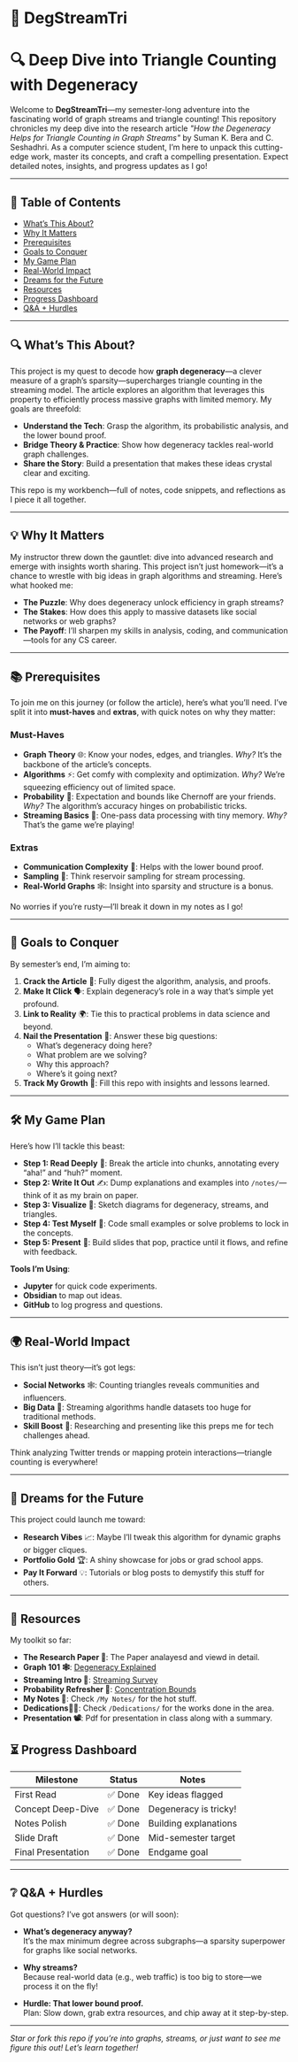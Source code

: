 # 🌟 **DegStreamTri**
# 🔍 Deep Dive into Triangle Counting with Degeneracy

Welcome to **DegStreamTri**—my semester-long adventure into the fascinating world of graph streams and triangle counting! This repository chronicles my deep dive into the research article *"How the Degeneracy Helps for Triangle Counting in Graph Streams"* by Suman K. Bera and C. Seshadhri. As a computer science student, I’m here to unpack this cutting-edge work, master its concepts, and craft a compelling presentation. Expect detailed notes, insights, and progress updates as I go!

---

## 📑 **Table of Contents**

- [What’s This About?](#whats-this-about)
- [Why It Matters](#why-it-matters)
- [Prerequisites](#prerequisites)
- [Goals to Conquer](#goals-to-conquer)
- [My Game Plan](#my-game-plan)
- [Real-World Impact](#real-world-impact)
- [Dreams for the Future](#dreams-for-the-future)
- [Resources](#resources)
- [Progress Dashboard](#progress-dashboard)
- [Q&A + Hurdles](#qa--hurdles)

---

## 🔍 **What’s This About?**

This project is my quest to decode how **graph degeneracy**—a clever measure of a graph’s sparsity—supercharges triangle counting in the streaming model. The article explores an algorithm that leverages this property to efficiently process massive graphs with limited memory. My goals are threefold:

- **Understand the Tech**: Grasp the algorithm, its probabilistic analysis, and the lower bound proof.
- **Bridge Theory & Practice**: Show how degeneracy tackles real-world graph challenges.
- **Share the Story**: Build a presentation that makes these ideas crystal clear and exciting.

This repo is my workbench—full of notes, code snippets, and reflections as I piece it all together.

---

## 💡 **Why It Matters**

My instructor threw down the gauntlet: dive into advanced research and emerge with insights worth sharing. This project isn’t just homework—it’s a chance to wrestle with big ideas in graph algorithms and streaming. Here’s what hooked me:

- **The Puzzle**: Why does degeneracy unlock efficiency in graph streams?
- **The Stakes**: How does this apply to massive datasets like social networks or web graphs?
- **The Payoff**: I’ll sharpen my skills in analysis, coding, and communication—tools for any CS career.

---

## 📚 **Prerequisites**

To join me on this journey (or follow the article), here’s what you’ll need. I’ve split it into **must-haves** and **extras**, with quick notes on why they matter:

### **Must-Haves**
- **Graph Theory** 🌐: Know your nodes, edges, and triangles. *Why?* It’s the backbone of the article’s concepts.
- **Algorithms** ⚡: Get comfy with complexity and optimization. *Why?* We’re squeezing efficiency out of limited space.
- **Probability** 🎲: Expectation and bounds like Chernoff are your friends. *Why?* The algorithm’s accuracy hinges on probabilistic tricks.
- **Streaming Basics** 🌊: One-pass data processing with tiny memory. *Why?* That’s the game we’re playing!

### **Extras**
- **Communication Complexity** 📡: Helps with the lower bound proof.
- **Sampling** 🎯: Think reservoir sampling for stream processing.
- **Real-World Graphs** 🕸️: Insight into sparsity and structure is a bonus.

No worries if you’re rusty—I’ll break it down in my notes as I go!

---

## 🎯 **Goals to Conquer**

By semester’s end, I’m aiming to:

1. **Crack the Article** 📜: Fully digest the algorithm, analysis, and proofs.
2. **Make It Click** 🗣️: Explain degeneracy’s role in a way that’s simple yet profound.
3. **Link to Reality** 🌍: Tie this to practical problems in data science and beyond.
4. **Nail the Presentation** 🎤: Answer these big questions:
   - What’s degeneracy doing here?
   - What problem are we solving?
   - Why this approach?
   - Where’s it going next?
5. **Track My Growth** 📝: Fill this repo with insights and lessons learned.

---

## 🛠 **My Game Plan**

Here’s how I’ll tackle this beast:

- **Step 1: Read Deeply** 📖: Break the article into chunks, annotating every “aha!” and “huh?” moment.
- **Step 2: Write It Out** ✍️: Dump explanations and examples into `/notes/`—think of it as my brain on paper.
- **Step 3: Visualize** 🧠: Sketch diagrams for degeneracy, streams, and triangles.
- **Step 4: Test Myself** 🧩: Code small examples or solve problems to lock in the concepts.
- **Step 5: Present** 🎨: Build slides that pop, practice until it flows, and refine with feedback.

**Tools I’m Using**:
- **Jupyter** for quick code experiments.
- **Obsidian** to map out ideas.
- **GitHub** to log progress and questions.

---

## 🌍 **Real-World Impact**

This isn’t just theory—it’s got legs:

- **Social Networks** 🕸️: Counting triangles reveals communities and influencers.
- **Big Data** 💾: Streaming algorithms handle datasets too huge for traditional methods.
- **Skill Boost** 🔧: Researching and presenting like this preps me for tech challenges ahead.

Think analyzing Twitter trends or mapping protein interactions—triangle counting is everywhere!

---

## 🚀 **Dreams for the Future**

This project could launch me toward:

- **Research Vibes** 📈: Maybe I’ll tweak this algorithm for dynamic graphs or bigger cliques.
- **Portfolio Gold** 🏆: A shiny showcase for jobs or grad school apps.
- **Pay It Forward** 💡: Tutorials or blog posts to demystify this stuff for others.

---

## 📎 **Resources**

My toolkit so far:

- **The Research Paper 📄**: The Paper analayesd and viewd in detail.
- **Graph 101 🕸️**: [Degeneracy Explained](https://en.wikipedia.org/wiki/Degeneracy_(graph_theory))
- **Streaming Intro 🌊**: [Streaming Survey](https://arxiv.org/abs/1807.04262)
- **Probability Refresher 🎲**: [Concentration Bounds](https://en.wikipedia.org/wiki/Concentration_inequality)
- **My Notes 📝**: Check `/My Notes/` for the hot stuff.
- **Dedications🙇‍♂️**: Check `/Dedications/` for the works done in the area.
- **Presentation 📽️**: Pdf for presentation in class along with a summary. 


## ⏳ **Progress Dashboard**

| Milestone            | Status       | Notes                       |
|----------------------|--------------|-----------------------------|
| First Read           | ✅ Done      | Key ideas flagged           |
| Concept Deep-Dive    | ✅ Done   | Degeneracy is tricky!       |
| Notes Polish         | ✅ Done   | Building explanations       |
| Slide Draft          | ✅ Done   | Mid-semester target         |
| Final Presentation   | ✅ Done     | Endgame goal                |

---

## ❔ **Q&A + Hurdles**

Got questions? I’ve got answers (or will soon):

- **What’s degeneracy anyway?**  
  It’s the max minimum degree across subgraphs—a sparsity superpower for graphs like social networks.

- **Why streams?**  
  Because real-world data (e.g., web traffic) is too big to store—we process it on the fly!

- **Hurdle: That lower bound proof.**  
  Plan: Slow down, grab extra resources, and chip away at it step-by-step.

---

*Star or fork this repo if you’re into graphs, streams, or just want to see me figure this out! Let’s learn together!*
